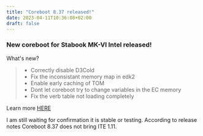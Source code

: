 ```yaml
---
title: "Coreboot 8.37 released!"
date: 2023-04-11T10:36:08+02:00
draft: false
---
```


### New coreboot for Stabook MK-VI Intel released!

What's new?

> - Correctly disable D3Cold
> - Fix the inconsistant memory map in edk2
> - Enable early caching of TOM
> - Dont let coreboot try to change variables in the EC memory
> - Fix the verb table not loading completely

Learn more [HERE](https://github.com/StarLabsLtd/firmware/tree/master/StarBook/MkVI-Intel/coreboot/8.37)

I am still waiting for confirmation it is stable or testing. According to release notes Coreboot 8.37 does not bring ITE 1.11. 



